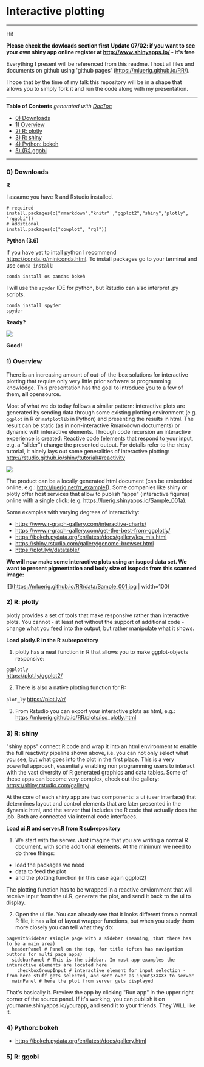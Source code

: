 # Interactive plotting

---

Hi!

**Please check the dowloads section first**
**Update 07/02: if you want to see your own shiny app online register at http://www.shinyapps.io/ - it's free**

Everything I present will be referenced from this readme. I host all files and documents on github using 'github pages' (https://mluerig.github.io/RR/). 

I hope that by the time of my talk this repository will be in a shape that allows you to simply fork it and run the code along with my presentation.

---

<!-- START doctoc generated TOC please keep comment here to allow auto update -->
<!-- DON'T EDIT THIS SECTION, INSTEAD RE-RUN doctoc TO UPDATE -->
**Table of Contents**  *generated with [DocToc](https://github.com/thlorenz/doctoc)*

- [0) Downloads](#0-downloads)
- [1) Overview](#1-overview)
- [2) R: plotly](#2-r-plotly)
- [3) R: shiny](#3-r-shiny)
- [4) Python: bokeh](#4-python-bokeh)
- [5) (R:) ggobi](#5-r-ggobi)

<!-- END doctoc generated TOC please keep comment here to allow auto update -->

---



### 0) Downloads

**R**

I assume you have R and Rstudio installed.
```
# required
install.packages(c("rmarkdown","knitr" ,"ggplot2","shiny","plotly", "rggobi"))
# additional
install.packages(c("cowplot", "rgl"))

```

**Python (3.6)** 

If you have yet to intall python I recommend https://conda.io/miniconda.html. To install packages go to your terminal and use `conda install`:

```
conda install os pandas bokeh
```
I will use the `spyder` IDE for python, but Rstudio can also interpret .py scripts.   
```
conda install spyder
spyder
```

**Ready?**

![](https://media.giphy.com/media/XreQmk7ETCak0/giphy.gif)

**Good!**



### 1) Overview

There is an increasing amount of out-of-the-box solutions for interactive plotting that require only very little prior software or programming knowledge. This presentation has the goal to introduce you to a few of them, **all** opensource. 

Most of what we do today follows a similar pattern: interactive plots are generated by sending data through some existing plotting environment (e.g. `ggplot` in R or `matplotlib` in Python) and presenting the results in html. The result can be static (as in non-interactive Rmarkdown doctuments) or dynamic with interactive elements. Through code recursion an interactive experience is created: Reactive code (elements that respond to your input, e.g. a "slider") change the presented output. For details refer to the `shiny` tutorial, it nicely lays out some generalities of interactive plotting: http://rstudio.github.io/shiny/tutorial/#reactivity

![](http://rstudio.github.io/shiny/tutorial/reactivity_diagrams/roles.png)

The product can be a locally generated html document (can be embedded online, e.g.: http://luerig.net/rr_example1). Some companies like shiny or plotly offer host services that allow to publish "apps" (interactive figures) online with a single click: (e.g. https://luerig.shinyapps.io/Sample_001a).

Some examples with varying degrees of interactivity:

* https://www.r-graph-gallery.com/interactive-charts/
* https://www.r-graph-gallery.com/get-the-best-from-ggplotly/
* https://bokeh.pydata.org/en/latest/docs/gallery/les_mis.html
* https://shiny.rstudio.com/gallery/genome-browser.html
* https://plot.ly/r/datatable/


**We will now make some interactive plots using an isopod data set. We want to present pigmentation and body size of isopods from this scanned image:**

![](https://mluerig.github.io/RR/data/Sample_001.jpg | width=100)

### 2) R: plotly

plotly provides a set of tools that make responsive rather than interactive plots. You cannot - at least not without the support of additional code - change what you feed into the output, but rather manipulate what it shows.

**Load plotly.R in the R subrepository**

1) plotly has a neat function in R that allows you to make ggplot-objects responsive:

`ggplotly`   
https://plot.ly/ggplot2/

2) There is also a native plotting function for R:

`plot_ly` 
https://plot.ly/r/

3) From Rstudio you can export your interactive plots as html, e.g.: https://mluerig.github.io/RR/plots/iso_plotly.html



### 3) R: shiny

"shiny apps" connect R code and wrap it into an html environment to enable the full reactivity pipeline shown above, i.e. you can not only select what you see, but what goes into the plot in the first place. This is a very powerful approach, essentially enabling non programming users to interact with the vast diversity of R generated graphics and data tables. Some of these apps can become very complex, check out the gallery: https://shiny.rstudio.com/gallery/

At the core of each shiny app are two components: a ui (user interface) that determines layout and control elements that are later presented in the dynamic html, and the server that includes the R code that actually does the job. Both are connected via internal code interfaces.

**Load ui.R and server.R from R subrepository**

1) We start with the server. Just imagine that you are writing a normal R document, with some additional elements. At the minimum we need to do three things:
* load the packages we need
* data to feed the plot
* and the plotting function (in this case again ggplot2)

The plotting function has to be wrapped in a reactive enviornment that will receive input from the ui.R, generate the plot, and send it back to the ui to display.

2) Open the ui file. You can already see that it looks different from a normal R file, it has a lot of layout wrapper functions, but when you study them more closely you can tell what they do:

```
pageWithSidebar #single page with a sidebar (meaning, that there has to be a main area)
  headerPanel # Panel on the top, for title (often has navigation buttons for multi page apps)
  sidebarPanel # This is the sidebar. In most app-examples the interactive elements are located here
    checkboxGroupInput # interactive element for input selection - from here stuff gets selected, and sent over as input$XXXXX to server
  mainPanel # here the plot from server gets displayed
```

That's basically it. Preview the app by clicking "Run app" in the upper right corner of the source panel. If it's working, you can publish it on yourname.shinyapps.io/yourapp, and send it to your friends. They WILL like it.


### 4) Python: bokeh


* https://bokeh.pydata.org/en/latest/docs/gallery.html
### 5) R: ggobi



